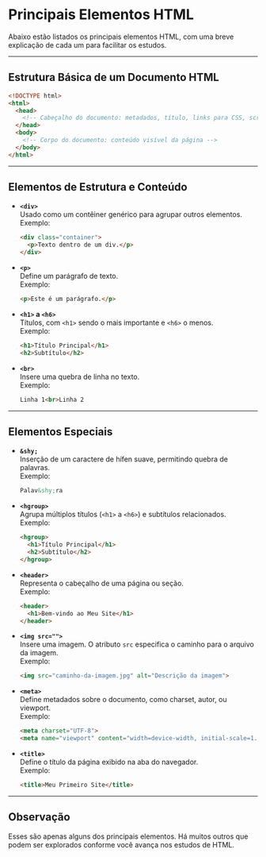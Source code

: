 # Principais Elementos HTML

Abaixo estão listados os principais elementos HTML, com uma breve explicação de cada um para facilitar os estudos.

---

## Estrutura Básica de um Documento HTML

```html
<!DOCTYPE html>
<html>
  <head>
    <!-- Cabeçalho do documento: metadados, título, links para CSS, scripts, etc. -->
  </head>
  <body>
    <!-- Corpo do documento: conteúdo visível da página -->
  </body>
</html>
```

---

## Elementos de Estrutura e Conteúdo

- **`<div>`**  
  Usado como um contêiner genérico para agrupar outros elementos.  
  Exemplo:  
  ```html
  <div class="container">
    <p>Texto dentro de um div.</p>
  </div>
  ```

- **`<p>`**  
  Define um parágrafo de texto.  
  Exemplo:  
  ```html
  <p>Este é um parágrafo.</p>
  ```

- **`<h1>` a `<h6>`**  
  Títulos, com `<h1>` sendo o mais importante e `<h6>` o menos.  
  Exemplo:  
  ```html
  <h1>Título Principal</h1>
  <h2>Subtítulo</h2>
  ```

- **`<br>`**  
  Insere uma quebra de linha no texto.  
  Exemplo:  
  ```html
  Linha 1<br>Linha 2
  ```

---

## Elementos Especiais

- **`&shy;`**  
  Inserção de um caractere de hífen suave, permitindo quebra de palavras.  
  Exemplo:  
  ```html
  Palav&shy;ra
  ```

- **`<hgroup>`**  
  Agrupa múltiplos títulos (`<h1>` a `<h6>`) e subtítulos relacionados.  
  Exemplo:  
  ```html
  <hgroup>
    <h1>Título Principal</h1>
    <h2>Subtítulo</h2>
  </hgroup>
  ```

- **`<header>`**  
  Representa o cabeçalho de uma página ou seção.  
  Exemplo:  
  ```html
  <header>
    <h1>Bem-vindo ao Meu Site</h1>
  </header>
  ```

- **`<img src="">`**  
  Insere uma imagem. O atributo `src` especifica o caminho para o arquivo da imagem.  
  Exemplo:  
  ```html
  <img src="caminho-da-imagem.jpg" alt="Descrição da imagem">
  ```

- **`<meta>`**  
  Define metadados sobre o documento, como charset, autor, ou viewport.  
  Exemplo:  
  ```html
  <meta charset="UTF-8">
  <meta name="viewport" content="width=device-width, initial-scale=1.0">
  ```

- **`<title>`**  
  Define o título da página exibido na aba do navegador.  
  Exemplo:  
  ```html
  <title>Meu Primeiro Site</title>
  ```

---

## Observação
Esses são apenas alguns dos principais elementos. Há muitos outros que podem ser explorados conforme você avança nos estudos de HTML.
